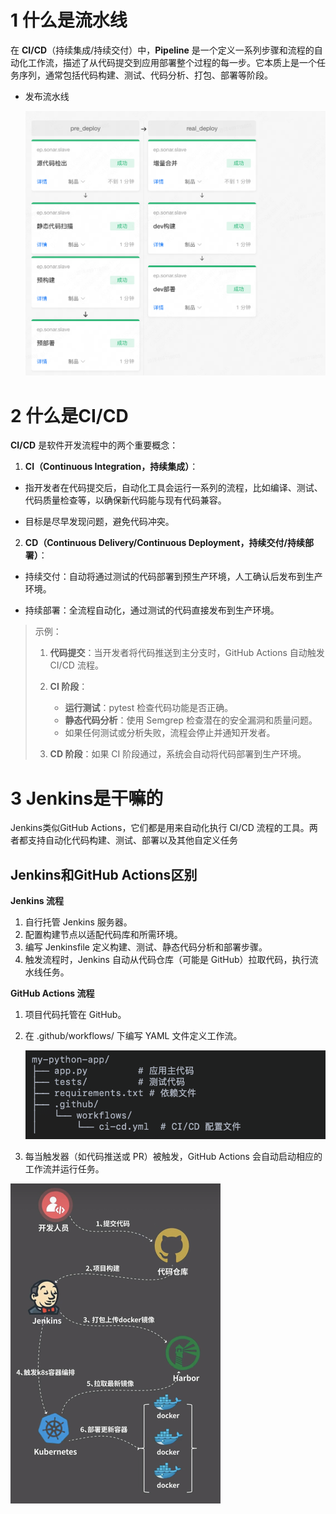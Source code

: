 # 1 什么是流水线

在 **CI/CD**（持续集成/持续交付）中，**Pipeline** 是一个定义一系列步骤和流程的自动化工作流，描述了从代码提交到应用部署整个过程的每一步。它本质上是一个任务序列，通常包括代码构建、测试、代码分析、打包、部署等阶段。



- 发布流水线

  <img src="assets/image-20241205143807610.png" alt="image-20241205143807610" style="zoom:50%;" />

# 2 什么是CI/CD

**CI/CD** 是软件开发流程中的两个重要概念：

1. **CI（Continuous Integration，持续集成）**：

- 指开发者在代码提交后，自动化工具会运行一系列的流程，比如编译、测试、代码质量检查等，以确保新代码能与现有代码兼容。

- 目标是尽早发现问题，避免代码冲突。

2. **CD（Continuous Delivery/Continuous Deployment，持续交付/持续部署）**：

- 持续交付：自动将通过测试的代码部署到预生产环境，人工确认后发布到生产环境。

- 持续部署：全流程自动化，通过测试的代码直接发布到生产环境。



> 示例：
>
> 1. **代码提交**：当开发者将代码推送到主分支时，GitHub Actions 自动触发 CI/CD 流程。
>
> 2. **CI 阶段**：
>    - **运行测试**：pytest 检查代码功能是否正确。
>    - **静态代码分析**：使用 Semgrep 检查潜在的安全漏洞和质量问题。
>    - 如果任何测试或分析失败，流程会停止并通知开发者。
>
> 3. **CD 阶段**：如果 CI 阶段通过，系统会自动将代码部署到生产环境。



# 3 Jenkins是干嘛的

Jenkins类似GitHub Actions，它们都是用来自动化执行 CI/CD 流程的工具。两者都支持自动化代码构建、测试、部署以及其他自定义任务



## Jenkins和GitHub Actions区别

**Jenkins 流程**

1. 自行托管 Jenkins 服务器。
2. 配置构建节点以适配代码库和所需环境。
3. 编写 Jenkinsfile 定义构建、测试、静态代码分析和部署步骤。
4. 触发流程时，Jenkins 自动从代码仓库（可能是 GitHub）拉取代码，执行流水线任务。

**GitHub Actions 流程**

1. 项目代码托管在 GitHub。

2. 在 .github/workflows/ 下编写 YAML 文件定义工作流。

   ![image-20241205143348726](assets/image-20241205143348726.png)

3. 每当触发器（如代码推送或 PR）被触发，GitHub Actions 会自动启动相应的工作流并运行任务。

<img src="assets/IMG_1021.jpeg" alt="IMG_1021" style="zoom:50%;" />

